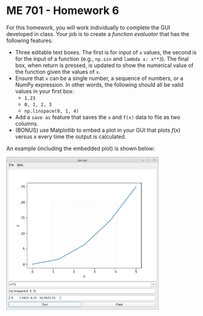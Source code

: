 # ME 701 - Homework 6

For this homework, you will work individually to complete the GUI developed
in class.  Your job is to create a *function evaluator* that has the
following features:

  - Three editable text boxes.   The first is for input of `x` values,
    the second is for the input of a function (e.g., `np.sin` and
    `lambda x: x**3`).  The final box, when return is pressed, is updated
    to show the numerical value of the function given the values of `x`.
 -  Ensure that `x` can be a single number, a sequence of numbers,
    or a NumPy expression.  In other words, the following should all be
    valid values in your first box:
      * `1.23`
      * `0, 1, 2, 3`
      * `np.linspace(0, 1, 4)`
  - Add a `save as` feature that
    saves the `x` and `f(x)` data to file as two columns.
  - (BONUS) use Matplotlib to embed a plot in your GUI that plots
    $f(x)$ versus $x$ every time the output is calculated.


An example (including the embedded plot) is shown below:

<img src="screenshot.png" alt="example gui"
    	title="Example GUI" width="400" height="400" />
